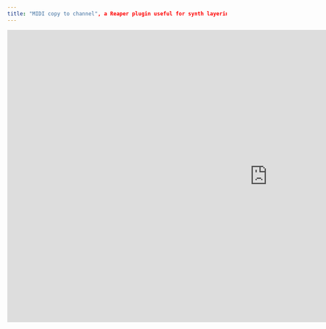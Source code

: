 ```yaml
---
title: "MIDI copy to channel", a Reaper plugin useful for synth layering
---
```



<iframe width="1193" height="671" src="https://www.youtube.com/watch?v=4EoqYBp0t90" title="YouTube video player" frameborder="0" allow="accelerometer; autoplay; clipboard-write; encrypted-media; gyroscope; picture-in-picture" allowfullscreen></iframe>